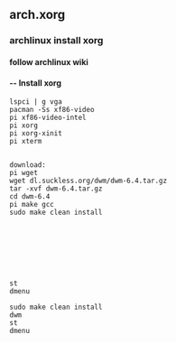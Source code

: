 ## arch.xorg

### archlinux install xorg

#### follow archlinux wiki



#### -- Install xorg

    lspci | g vga
    pacman -Ss xf86-video
    pi xf86-video-intel
    pi xorg
    pi xorg-xinit
    pi xterm


    download:
    pi wget
    wget dl.suckless.org/dwm/dwm-6.4.tar.gz
    tar -xvf dwm-6.4.tar.gz
    cd dwm-6.4
    pi make gcc
    sudo make clean install



 
    



    st
    dmenu

    sudo make clean install
    dwm
    st
    dmenu






